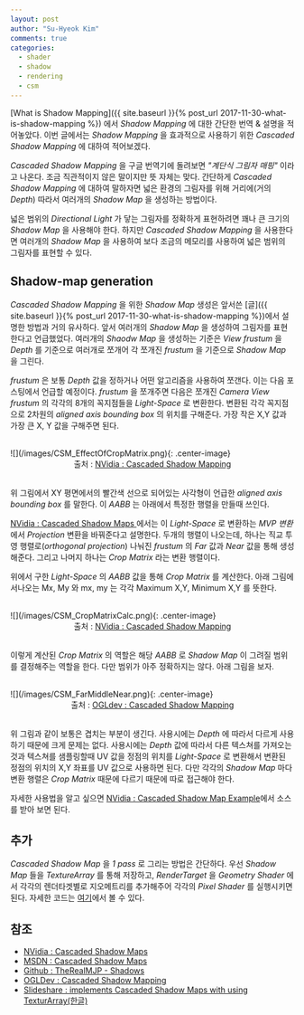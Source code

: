 ```yaml
---
layout: post
author: "Su-Hyeok Kim"
comments: true
categories:
  - shader
  - shadow
  - rendering
  - csm
---
```


[What is Shadow Mapping]({{ site.baseurl }}{% post_url 2017-11-30-what-is-shadow-mapping %}) 에서 _Shadow Mapping_ 에 대한 간단한 번역 & 설명을 적어놓았다. 이번 글에서는 _Shadow Mapping_ 을 효과적으로 사용하기 위한 _Cascaded Shadow Mapping_ 에 대하여 적어보겠다.

_Cascaded Shadow Mapping_ 을 구글 번역기에 돌려보면 _"계단식 그림자 매핑"_ 이라고 나온다. 조금 직관적이지 않은 말이지만 뜻 자체는 맞다. 간단하게 _Cascaded Shadow Mapping_ 에 대하여 말하자면 넓은 환경의 그림자를 위해 거리에(거의 _Depth_) 따라서 여러개의 _Shadow Map_ 을 생성하는 방법이다.

넓은 범위의 _Directional Light_ 가 닿는 그림자를 정확하게 표현하려면 꽤나 큰 크기의 _Shadow Map_ 을 사용해야 한다. 하지만 _Cascaded Shadow Mapping_ 을 사용한다면 여러개의 _Shadow Map_ 을 사용하여 보다 조금의 메모리를 사용하여 넓은 범위의 그림자를 표현할 수 있다.

## Shadow-map generation

_Cascaded Shadow Mapping_ 을 위한 _Shadow Map_ 생성은 앞서쓴 [글]({{ site.baseurl }}{% post_url 2017-11-30-what-is-shadow-mapping %})에서 설명한 방법과 거의 유사하다. 앞서 여러개의 _Shadow Map_ 을 생성하여 그림자를 표현한다고 언급했었다. 여러개의 _Shaodw Map_ 을 생성하는 기준은 _View frustum_ 을 _Depth_ 를 기준으로 여러개로 쪼개어 각 쪼개진 _frustum_ 을 기준으로 _Shadow Map_ 을 그린다.

_frustum_ 은 보통 _Depth_ 값을 정하거나 어떤 알고리즘을 사용하여 쪼갠다. 이는 다음 포스팅에서 언급할 예정이다. _frustum_ 을 쪼개주면 다음은 쪼개진 _Camera View frustum_ 의 각각의 8개의 꼭지점들을 _Light-Space_ 로 변환한다. 변환된 각각 꼭지점으로 2차원의 _aligned axis bounding box_ 의 위치를 구해준다. 가장 작은 X,Y 값과 가장 큰 X, Y 값을 구해주면 된다.

<br/>
![](/images/CSM_EffectOfCropMatrix.png){: .center-image}
<center>출처 : <a href="http://developer.download.nvidia.com/SDK/10.5/opengl/src/cascaded_shadow_maps/doc/cascaded_shadow_maps.pdf">NVidia : Cascaded Shadow Mapping</a>
</center>
<br/>

위 그림에서 XY 평면에서의 빨간색 선으로 되어있는 사각형이 언급한 _aligned axis bounding box_ 를 말한다. 이 _AABB_ 는 아래에서 특정한 행렬을 만들때 쓰인다.

[NVidia : Cascaded Shadow Maps  ](http://developer.download.nvidia.com/SDK/10.5/opengl/src/cascaded_shadow_maps/doc/cascaded_shadow_maps.pdf) 에서는 이 _Light-Space_ 로 변환하는 _MVP 변환_ 에서 _Projection_ 변환을 바꿔준다고 설명한다. 두개의 행렬이 나오는데, 하나는 직교 투영 행렬로(_orthogonal projection_) 나눠진 _frustum_ 의 _Far_ 값과 _Near_ 값을 통해 생성해준다. 그리고 나머지 하나는 _Crop Matrix_ 라는 변환 행렬이다.

위에서 구한 _Light-Space_ 의 _AABB_ 값을 통해 _Crop Matrix_ 를 계산한다. 아래 그림에서나오는 Mx, My 와 mx, my 는 각각 Maximum X,Y, Minimum X,Y 를 뜻한다.

<br/>
![](/images/CSM_CropMatrixCalc.png){: .center-image}
<center>출처 : <a href="http://developer.download.nvidia.com/SDK/10.5/opengl/src/cascaded_shadow_maps/doc/cascaded_shadow_maps.pdf">NVidia : Cascaded Shadow Mapping</a>
</center>
<br/>

이렇게 계산된 _Crop Matrix_ 의 역할은 해당 _AABB_ 로 _Shadow Map_ 이 그려질 범위를 결정해주는 역할을 한다. 다만 범위가 아주 정확하지는 않다. 아래 그림을 보자.

<br/>
![](/images/CSM_FarMiddleNear.png){: .center-image}
<center>출처 : <a href="http://ogldev.atspace.co.uk/www/tutorial49/tutorial49.html">OGLdev : Cascaded Shadow Mapping</a>
</center>
<br/>

위 그림과 같이 보통은 겹치는 부분이 생긴다. 사용시에는 _Depth_ 에 따라서 다르게 사용하기 때문에 크게 문제는 없다. 사용시에는 _Depth_ 값에 따라서 다른 텍스쳐를 가져오는 것과 텍스쳐를 샘플링할때 UV 값을 정점의 위치를 _Light-Space_ 로 변환해서 변환된 정점의 위치의 X,Y 좌표를 UV 값으로 사용하면 된다. 다만 각각의 _Shadow Map_ 마다 변환 행렬은 _Crop Matrix_ 때문에 다르기 때문에 따로 접근해야 한다.

자세한 사용법을 알고 싶으면 [NVidia : Cascaded Shadow Map Example](http://developer.download.nvidia.com/SDK/10/Samples/cascaded_shadow_maps.zip)에서 소스를 받아 보면 된다.

## 추가

_Cascaded Shadow Map_ 을 _1 pass_ 로 그리는 방법은 간단하다. 우선 _Shadow Map_ 들을 _TextureArray_ 를 통해 저장하고, _RenderTarget_ 을 _Geometry Shader_ 에서 각각의 렌더타겟별로 지오메트리를 추가해주어 각각의 _Pixel Shader_ 를 실행시키면 된다. 자세한 코드는 [여기](https://www.slideshare.net/dgtman/implements-cascaded-shadow-maps-with-using-texture-array)에서 볼 수 있다.

## 참조

 - [NVidia : Cascaded Shadow Maps  ](http://developer.download.nvidia.com/SDK/10.5/opengl/src/cascaded_shadow_maps/doc/cascaded_shadow_maps.pdf)
 - [MSDN : Cascaded Shadow Maps](https://msdn.microsoft.com/en-us/library/windows/desktop/ee416307.aspx)
 - [Github : TheRealMJP - Shadows](https://github.com/TheRealMJP/Shadows)
 - [OGLDev : Cascaded Shadow Mapping](http://ogldev.atspace.co.uk/www/tutorial49/tutorial49.html)
 - [Slideshare : implements Cascaded Shadow Maps with using TexturArray(한글)](https://www.slideshare.net/dgtman/implements-cascaded-shadow-maps-with-using-texture-array)
